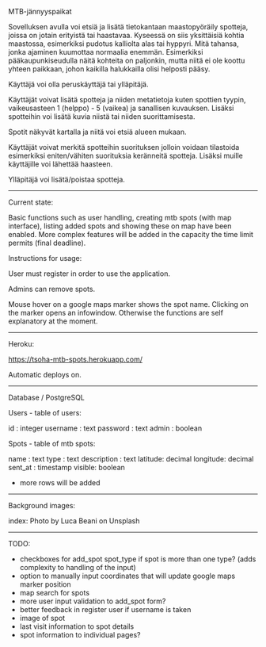 MTB-jännyyspaikat

Sovelluksen avulla voi etsiä ja lisätä tietokantaan maastopyöräily spotteja, joissa on jotain erityistä tai haastavaa. Kyseessä on siis yksittäisiä kohtia maastossa, esimerkiksi pudotus kalliolta alas tai hyppyri. Mitä tahansa, jonka ajaminen kuumottaa normaalia enemmän. Esimerkiksi pääkaupunkiseudulla näitä kohteita on paljonkin, mutta niitä ei ole koottu yhteen paikkaan, johon kaikilla halukkailla olisi helposti pääsy.

Käyttäjä voi olla peruskäyttäjä tai ylläpitäjä.

Käyttäjät voivat lisätä spotteja ja niiden metatietoja kuten spottien tyypin, vaikeusasteen 1 (helppo) - 5 (vaikea) ja sanallisen kuvauksen. Lisäksi spotteihin voi lisätä kuvia niistä tai niiden suorittamisesta.

Spotit näkyvät kartalla ja niitä voi etsiä alueen mukaan.

Käyttäjät voivat merkitä spotteihin suorituksen jolloin voidaan tilastoida esimerkiksi eniten/vähiten suorituksia keränneitä spotteja. Lisäksi muille käyttäjille voi lähettää haasteen.

Ylläpitäjä voi lisätä/poistaa spotteja.

---

Current state:

Basic functions such as user handling, creating mtb spots (with map interface), listing added spots and showing these on map have been enabled. More complex features will be added in the capacity the time limit permits (final deadline).

Instructions for usage:

User must register in order to use the application.

Admins can remove spots.

Mouse hover on a google maps marker shows the spot name. Clicking on the marker opens an infowindow. Otherwise the functions are self explanatory at the moment.

---

Heroku:

https://tsoha-mtb-spots.herokuapp.com/

Automatic deploys on.

---

Database / PostgreSQL

Users - table of users:

id : integer
username : text
password : text
admin : boolean

Spots - table of mtb spots:

name : text
type : text
description : text
latitude: decimal
longitude: decimal
sent_at : timestamp
visible: boolean

- more rows will be added

---

Background images:

index: Photo by Luca Beani on Unsplash

---

TODO:

- checkboxes for add_spot spot_type if spot is more than one type? (adds complexity to handling of the input)
- option to manually input coordinates that will update google maps marker position
- map search for spots
- more user input validation to add_spot form?
- better feedback in register user if username is taken
- image of spot
- last visit information to spot details
- spot information to individual pages?
